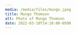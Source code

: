 ```yaml
---
media: /media/files/mungo.jpeg
title: Mungo Thomson
alt: Photo of Mungo Thomson
date: 2022-03-10T14:10:00-0500
---
```

